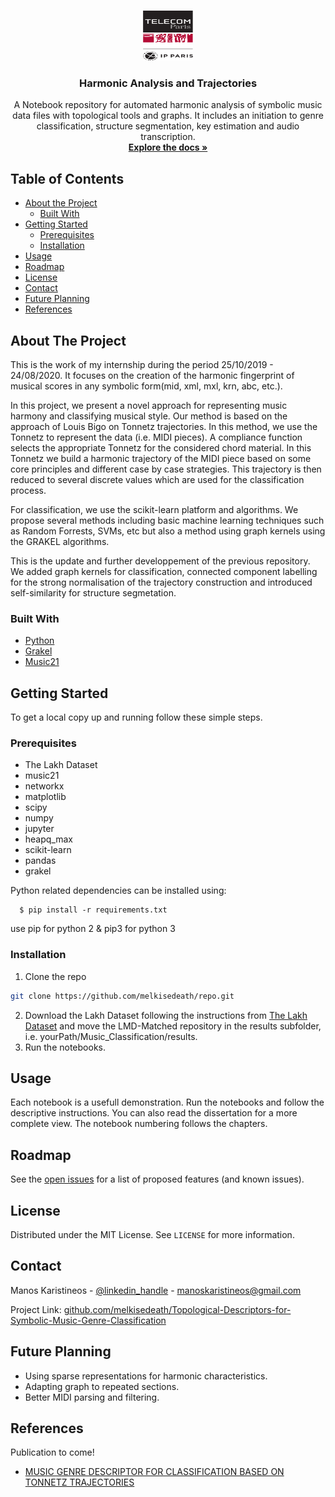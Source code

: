 <!-- PROJECT LOGO -->
<br />
<p align="center">
  <a href="https://github.com/github_username/repo">
    <img src="images/logo.png" alt="Logo" width="80" height="80">
  </a>

  <h3 align="center">Harmonic Analysis and Trajectories</h3>

  <p align="center">
    A Notebook repository for automated harmonic analysis of symbolic music data files with topological tools and graphs. It includes an initiation to genre classification, structure segmentation, key estimation and audio transcription.
    <br />
    <a href="https://github.com/melkisedeath/Topological-Descriptors-for-Symbolic-Music-Genre-Classification"><strong>Explore the docs »</strong></a>
    <br />
    <!-- <br />
    <a href="https://github.com/github_username/repo">View Demo</a>
    ·
    <a href="https://github.com/github_username/repo/issues">Report Bug</a>
    ·
    <a href="https://github.com/github_username/repo/issues">Request Feature</a> -->
  </p>
</p>

<!-- TABLE OF CONTENTS -->
## Table of Contents

* [About the Project](#about-the-project)
  * [Built With](#built-with)
* [Getting Started](#getting-started)
  * [Prerequisites](#prerequisites)
  * [Installation](#installation)
* [Usage](#usage)
* [Roadmap](#roadmap)
* [License](#license)
* [Contact](#contact)
* [Future Planning](#future-planning)
* [References](#references)



<!-- ABOUT THE PROJECT -->
## About The Project


This is the work of my internship during the period 25/10/2019 - 24/08/2020. It focuses on the creation of the harmonic fingerprint of musical scores in any symbolic form(mid, xml, mxl, krn, abc, etc.). 

In this project, we present a novel approach for representing music harmony and classifying musical style. Our method is based on the approach of Louis Bigo on Tonnetz trajectories. In this method, we use the Tonnetz to represent the data (i.e. MIDI pieces). A compliance function selects the appropriate Tonnetz for the considered chord material. In this Tonnetz we build a harmonic trajectory of the MIDI piece based on some core principles and different case by case strategies. This trajectory is then reduced to several discrete values which are used for the classification process.

For classification, we use the scikit-learn platform and algorithms. We propose several methods including basic machine learning techniques such as Random Forrests, SVMs, etc but also a method using graph kernels using the GRAKEL algorithms.

This is the update and further developpement of the previous repository. We added graph kernels for classification, connected component labelling for the strong normalisation of the trajectory construction and introduced self-similarity for structure segmetation.

### Built With

* [Python](https://www.python.org/)
* [Grakel](https://github.com/ysig/GraKeL)
* [Music21](http://web.mit.edu/music21/)


<!-- GETTING STARTED -->
## Getting Started

To get a local copy up and running follow these simple steps.

### Prerequisites

* The Lakh Dataset
* music21
* networkx
* matplotlib
* scipy
* numpy
* jupyter
* heapq_max
* scikit-learn
* pandas
* grakel

Python related dependencies can be installed using:
```
  $ pip install -r requirements.txt
```
use pip for python 2 & pip3 for python 3

### Installation
 
1. Clone the repo
```sh
git clone https://github.com/melkisedeath/repo.git
```
2. Download the Lakh Dataset following the instructions from [The Lakh Dataset](https://colinraffel.com/projects/lmd/) and move the LMD-Matched repository in the results subfolder, i.e. yourPath/Music_Classification/results.
3. Run the notebooks.

<!-- USAGE EXAMPLES -->
## Usage

Each notebook is a usefull demonstration. Run the notebooks and follow the descriptive instructions. You can also read the dissertation for a more complete view. The notebook numbering follows the chapters.

<!-- ROADMAP -->
## Roadmap

See the [open issues](https://github.com/melkisedeath/Topological-Descriptors-for-Symbolic-Music-Genre-Classification/issues) for a list of proposed features (and known issues).

<!-- LICENSE -->
## License

Distributed under the MIT License. See `LICENSE` for more information.



<!-- CONTACT -->
## Contact

Manos Karistineos - [@linkedin_handle](https://www.linkedin.com/in/manos-karistineos/) - manoskaristineos@gmail.com

Project Link: [github.com/melkisedeath/Topological-Descriptors-for-Symbolic-Music-Genre-Classification](https://github.com/melkisedeath/Topological-Descriptors-for-Symbolic-Music-Genre-Classification)

<!-- FUTURE PLANNING -->
## Future Planning

* Using sparse representations for harmonic characteristics. 
* Adapting graph to repeated sections. 
* Better MIDI parsing and filtering. 

<!-- ACKNOWLEDGEMENTS -->
## References

Publication to come!
* [MUSIC GENRE DESCRIPTOR FOR CLASSIFICATION BASED ON TONNETZ TRAJECTORIES]()

